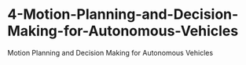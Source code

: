 # 4-Motion-Planning-and-Decision-Making-for-Autonomous-Vehicles
Motion Planning and Decision Making for Autonomous Vehicles
